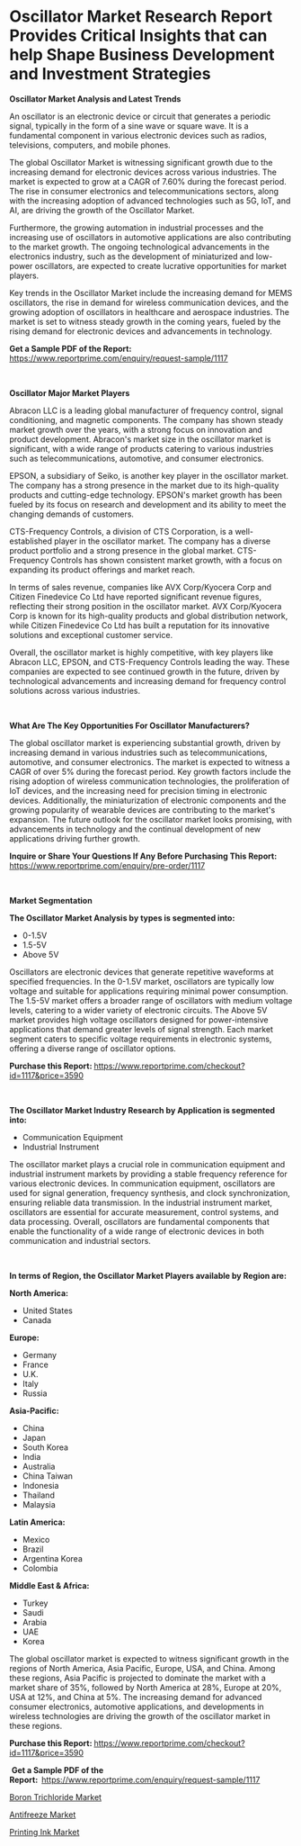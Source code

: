 <p><h1>Oscillator Market Research Report Provides Critical Insights that can help Shape Business Development and Investment Strategies</h1></p><p><strong>Oscillator Market Analysis and Latest Trends</strong></p>
<p><p>An oscillator is an electronic device or circuit that generates a periodic signal, typically in the form of a sine wave or square wave. It is a fundamental component in various electronic devices such as radios, televisions, computers, and mobile phones.</p><p>The global Oscillator Market is witnessing significant growth due to the increasing demand for electronic devices across various industries. The market is expected to grow at a CAGR of 7.60% during the forecast period. The rise in consumer electronics and telecommunications sectors, along with the increasing adoption of advanced technologies such as 5G, IoT, and AI, are driving the growth of the Oscillator Market.</p><p>Furthermore, the growing automation in industrial processes and the increasing use of oscillators in automotive applications are also contributing to the market growth. The ongoing technological advancements in the electronics industry, such as the development of miniaturized and low-power oscillators, are expected to create lucrative opportunities for market players.</p><p>Key trends in the Oscillator Market include the increasing demand for MEMS oscillators, the rise in demand for wireless communication devices, and the growing adoption of oscillators in healthcare and aerospace industries. The market is set to witness steady growth in the coming years, fueled by the rising demand for electronic devices and advancements in technology.</p></p>
<p><strong>Get a Sample PDF of the Report:&nbsp;</strong> <a href="https://www.reportprime.com/enquiry/request-sample/1117">https://www.reportprime.com/enquiry/request-sample/1117</a></p>
<p>&nbsp;</p>
<p><strong>Oscillator Major Market Players</strong></p>
<p><p>Abracon LLC is a leading global manufacturer of frequency control, signal conditioning, and magnetic components. The company has shown steady market growth over the years, with a strong focus on innovation and product development. Abracon's market size in the oscillator market is significant, with a wide range of products catering to various industries such as telecommunications, automotive, and consumer electronics.</p><p>EPSON, a subsidiary of Seiko, is another key player in the oscillator market. The company has a strong presence in the market due to its high-quality products and cutting-edge technology. EPSON's market growth has been fueled by its focus on research and development and its ability to meet the changing demands of customers.</p><p>CTS-Frequency Controls, a division of CTS Corporation, is a well-established player in the oscillator market. The company has a diverse product portfolio and a strong presence in the global market. CTS-Frequency Controls has shown consistent market growth, with a focus on expanding its product offerings and market reach.</p><p>In terms of sales revenue, companies like AVX Corp/Kyocera Corp and Citizen Finedevice Co Ltd have reported significant revenue figures, reflecting their strong position in the oscillator market. AVX Corp/Kyocera Corp is known for its high-quality products and global distribution network, while Citizen Finedevice Co Ltd has built a reputation for its innovative solutions and exceptional customer service.</p><p>Overall, the oscillator market is highly competitive, with key players like Abracon LLC, EPSON, and CTS-Frequency Controls leading the way. These companies are expected to see continued growth in the future, driven by technological advancements and increasing demand for frequency control solutions across various industries.</p></p>
<p>&nbsp;</p>
<p><strong>What Are The Key Opportunities For Oscillator Manufacturers?</strong></p>
<p><p>The global oscillator market is experiencing substantial growth, driven by increasing demand in various industries such as telecommunications, automotive, and consumer electronics. The market is expected to witness a CAGR of over 5% during the forecast period. Key growth factors include the rising adoption of wireless communication technologies, the proliferation of IoT devices, and the increasing need for precision timing in electronic devices. Additionally, the miniaturization of electronic components and the growing popularity of wearable devices are contributing to the market's expansion. The future outlook for the oscillator market looks promising, with advancements in technology and the continual development of new applications driving further growth.</p></p>
<p><strong>Inquire or Share Your Questions If Any Before Purchasing This Report:</strong> <a href="https://www.reportprime.com/enquiry/pre-order/1117">https://www.reportprime.com/enquiry/pre-order/1117</a></p>
<p>&nbsp;</p>
<p><strong>Market Segmentation</strong></p>
<p><strong>The Oscillator Market Analysis by types is segmented into:</strong></p>
<p><ul><li>0-1.5V</li><li>1.5-5V</li><li>Above 5V</li></ul></p>
<p><p>Oscillators are electronic devices that generate repetitive waveforms at specified frequencies. In the 0-1.5V market, oscillators are typically low voltage and suitable for applications requiring minimal power consumption. The 1.5-5V market offers a broader range of oscillators with medium voltage levels, catering to a wider variety of electronic circuits. The Above 5V market provides high voltage oscillators designed for power-intensive applications that demand greater levels of signal strength. Each market segment caters to specific voltage requirements in electronic systems, offering a diverse range of oscillator options.</p></p>
<p><strong>Purchase this Report:&nbsp;</strong><a href="https://www.reportprime.com/checkout?id=1117&price=3590">https://www.reportprime.com/checkout?id=1117&price=3590</a></p>
<p>&nbsp;</p>
<p><strong>The Oscillator Market Industry Research by Application is segmented into:</strong></p>
<p><ul><li>Communication Equipment</li><li>Industrial Instrument</li></ul></p>
<p><p>The oscillator market plays a crucial role in communication equipment and industrial instrument markets by providing a stable frequency reference for various electronic devices. In communication equipment, oscillators are used for signal generation, frequency synthesis, and clock synchronization, ensuring reliable data transmission. In the industrial instrument market, oscillators are essential for accurate measurement, control systems, and data processing. Overall, oscillators are fundamental components that enable the functionality of a wide range of electronic devices in both communication and industrial sectors.</p></p>
<p>&nbsp;</p>
<p><strong>In terms of Region, the Oscillator Market Players available by Region are:</strong></p>
<p>
    <p> <strong> North America: </strong>
        <ul>
            <li>United States</li>
            <li>Canada</li>
        </ul>
        </p> 
    <p> <strong> Europe: </strong>
        <ul>
            <li>Germany</li>
            <li>France</li>
            <li>U.K.</li>
            <li>Italy</li>
            <li>Russia</li>
        </ul>
        </p> 
    <p> <strong> Asia-Pacific: </strong>
        <ul>
            <li>China</li>
            <li>Japan</li>
            <li>South Korea</li>
            <li>India</li>
            <li>Australia</li>
            <li>China Taiwan</li>
            <li>Indonesia</li>
            <li>Thailand</li>
            <li>Malaysia</li>
        </ul>
        </p> 
    <p> <strong> Latin America: </strong>
        <ul>
            <li>Mexico</li>
            <li>Brazil</li>
            <li>Argentina Korea</li>
            <li>Colombia</li>
        </ul>
        </p> 
    <p> <strong> Middle East & Africa: </strong>
        <ul>
            <li>Turkey</li>
            <li>Saudi</li>
            <li>Arabia</li>
            <li>UAE</li>
            <li>Korea</li>
        </ul>
    </p>
    </p>
<p><p>The global oscillator market is expected to witness significant growth in the regions of North America, Asia Pacific, Europe, USA, and China. Among these regions, Asia Pacific is projected to dominate the market with a market share of 35%, followed by North America at 28%, Europe at 20%, USA at 12%, and China at 5%. The increasing demand for advanced consumer electronics, automotive applications, and developments in wireless technologies are driving the growth of the oscillator market in these regions.</p></p>
<p><strong>Purchase this Report: </strong><a href="https://www.reportprime.com/checkout?id=1117&price=3590">https://www.reportprime.com/checkout?id=1117&price=3590</a></p>
<p>&nbsp;<strong>Get a Sample PDF of the Report:&nbsp;&nbsp;</strong><a href="https://www.reportprime.com/enquiry/request-sample/1117">https://www.reportprime.com/enquiry/request-sample/1117</a></p>
<p><strong></strong></p>
<p><p><a href="https://bubble-tree-ea4.notion.site/Insights-into-Boron-Trichloride-Market-Size-Analysing-Market-Share-Trends-and-Growth-from-2024-to-1f87e93a30da44a8b98d84dd348cc96a">Boron Trichloride Market</a></p><p><a href="https://bubble-tree-ea4.notion.site/Antifreeze-Market-Provides-Detailed-Segmentation-of-this-Market-based-on-Type-Application-and-Regi-c5564fd8ecf04da28c69c0cd3ca735bd">Antifreeze Market</a></p><p><a href="https://thundering-castanet-c65.notion.site/Printing-Ink-Market-Size-Share-Trends-Analysis-Report-By-Material-By-Type-By-End-user-By-Regio-218590d895bf4b1490483da4efb2c0ca">Printing Ink Market</a></p></p>